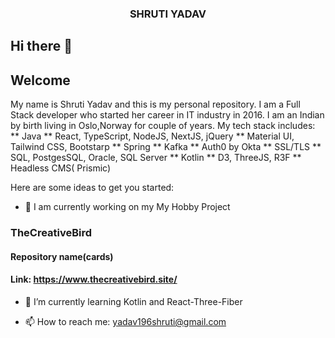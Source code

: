 <h3 style="text-align: center;">SHRUTI YADAV</h3>

## Hi there  👋
## Welcome

My name is Shruti Yadav and this is my personal repository. I am a Full Stack developer who started her career in IT industry in 2016. I am an Indian by birth living in Oslo,Norway for couple of years.
My tech stack includes:
 ** Java
 ** React, TypeScript, NodeJS, NextJS, jQuery
 ** Material UI, Tailwind CSS, Bootstarp
 ** Spring
 ** Kafka
 ** Auth0 by Okta
 ** SSL/TLS
 ** SQL, PostgesSQL, Oracle, SQL Server
 ** Kotlin
 ** D3, ThreeJS, R3F
 ** Headless CMS( Prismic)

Here are some ideas to get you started:

- 🔭 I am currently working on my My Hobby Project 
### TheCreativeBird
#### Repository name(cards) 
#### Link: https://www.thecreativebird.site/

- 🌱 I’m currently learning Kotlin and React-Three-Fiber

- 📫 How to reach me: yadav196shruti@gmail.com


